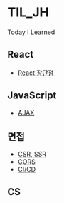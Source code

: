 # TIL_JH

Today I Learned

## React
- [React 장단점](https://github.com/Jae-hong-lee/TIL_JH/tree/main/React/react%EC%9D%98%20%EC%9E%A5%EB%8B%A8%EC%A0%90)

## JavaScript
- [AJAX](https://github.com/Jae-hong-lee/TIL_JH/tree/main/JavaScript/AJAX)
## 면접
- [CSR, SSR](https://github.com/Jae-hong-lee/TIL_JH/tree/main/%EB%A9%B4%EC%A0%91%EB%8C%80%EB%B9%84/SPA%2C%20MPA)
- [CORS](https://github.com/Jae-hong-lee/TIL_JH/tree/main/%EB%A9%B4%EC%A0%91%EB%8C%80%EB%B9%84/CORS)
- [CI/CD]()
## CS
